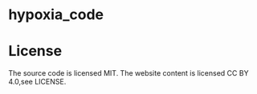 # hypoxia_code

# License
The source code is licensed MIT. The website content is licensed CC BY 4.0,see LICENSE.
